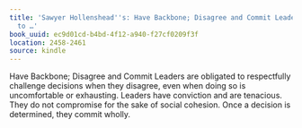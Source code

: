 ```yaml
---
title: 'Sawyer Hollenshead''s: Have Backbone; Disagree and Commit Leaders are obligated
  to …'
book_uuid: ec9d01cd-b4bd-4f12-a940-f27cf0209f3f
location: 2458-2461
source: kindle
---
```


Have Backbone; Disagree and Commit Leaders are obligated to respectfully challenge decisions when they disagree, even when doing so is uncomfortable or exhausting. Leaders have conviction and are tenacious. They do not compromise for the sake of social cohesion. Once a decision is determined, they commit wholly.